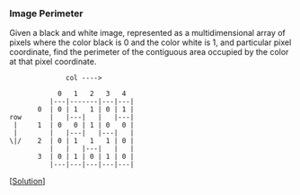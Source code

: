 ### Image Perimeter

Given a black and white image, represented as a multidimensional array of pixels where the color black is 0 and the color white is 1, and particular pixel coordinate, find the perimeter of the contiguous area occupied by the color at that pixel coordinate.

```
              col ---->

            0   1   2   3   4
          |---|-------|---|---|
       0  | 0 | 1   1 | 0 | 1 |
row       |   |---|   |   |---|
 |     1  | 0   0 | 1 | 0   0 |
 |        |   |---|   |---|   |
\|/    2  | 0 | 1   1   1 | 0 |
          |   |   |---|   |   |
       3  | 0 | 1 | 0 | 1 | 0 |
          |---|---|---|---|---|
```

\[[Solution](solution.cpp)\]
